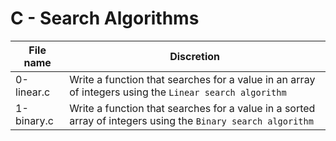 # C - Search Algorithms

| File name  | Discretion                                                                                                   |
| ---------- | ------------------------------------------------------------------------------------------------------------ |
| 0-linear.c | Write a function that searches for a value in an array of integers using the `Linear search algorithm`       |
| 1-binary.c | Write a function that searches for a value in a sorted array of integers using the `Binary search algorithm` |
